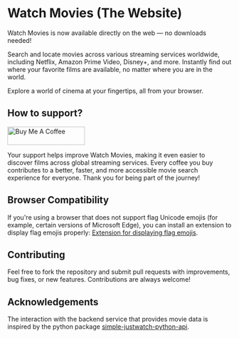 # Watch Movies (The Website)

Watch Movies is now available directly on the web — no downloads needed!

Search and locate movies across various streaming services worldwide, including Netflix, Amazon Prime Video, Disney+, and more. Instantly find out where your favorite films are available, no matter where you are in the world.

Explore a world of cinema at your fingertips, all from your browser.

## How to support?

<a href="https://www.buymeacoffee.com/edoardogruppi" target="_blank"><img src="https://cdn.buymeacoffee.com/buttons/default-orange.png" alt="Buy Me A Coffee" height="41" width="174"></a>

Your support helps improve Watch Movies, making it even easier to discover films across global streaming services.
Every coffee you buy contributes to a better, faster, and more accessible movie search experience for everyone. Thank you for being part of the journey!

## Browser Compatibility

If you're using a browser that does not support flag Unicode emojis (for example, certain versions of Microsoft Edge), you can install an extension to display flag emojis properly:
[Extension for displaying flag emojis](https://www.reddit.com/r/MicrosoftEdge/comments/vubnp6/addon_to_display_flag_emojis_instead_of_country/).

## Contributing

Feel free to fork the repository and submit pull requests with improvements, bug fixes, or new features. Contributions are always welcome!

## Acknowledgements

The interaction with the backend service that provides movie data is inspired by the python package [simple-justwatch-python-api](https://github.com/Electronic-Mango/simple-justwatch-python-api/tree/main?tab=readme-ov-file).

<!-- # improve styles and bring all css into css files. Improve ranks

# crea github page

# migliora readme

# Adapt to responsive

---

# publicizza -->
